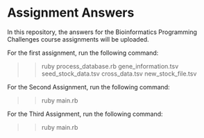 # Assignment Answers

In this repository, the answers for the Bioinformatics Programming Challenges course assignments will be uploaded.

For the first assignment, run the following command:
>> ruby process_database.rb  gene_information.tsv  seed_stock_data.tsv  cross_data.tsv  new_stock_file.tsv

For the Second Assignment, run the following command:
>> ruby main.rb

For the Third Assignment, run the following command:
>> ruby main.rb

